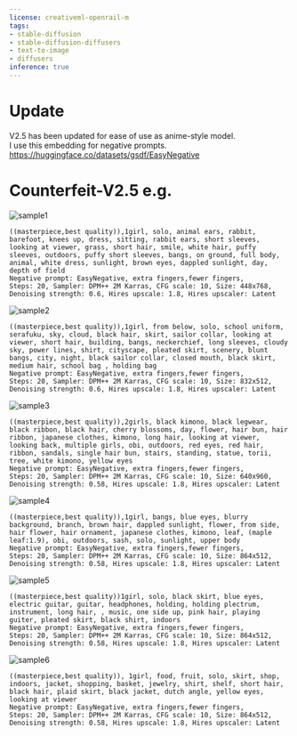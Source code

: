 ```yaml
---
license: creativeml-openrail-m
tags:
- stable-diffusion
- stable-diffusion-diffusers
- text-to-image
- diffusers
inference: true
---
```

# Update
V2.5 has been updated for ease of use as anime-style model.  
I use this embedding for negative prompts.  
https://huggingface.co/datasets/gsdf/EasyNegative  

# Counterfeit-V2.5 e.g. 
![sample1](https://huggingface.co/gsdf/Counterfeit-V2.5/resolve/main/V2.5_sample/sample01.png)
```
((masterpiece,best quality)),1girl, solo, animal ears, rabbit, barefoot, knees up, dress, sitting, rabbit ears, short sleeves, looking at viewer, grass, short hair, smile, white hair, puffy sleeves, outdoors, puffy short sleeves, bangs, on ground, full body, animal, white dress, sunlight, brown eyes, dappled sunlight, day, depth of field  
Negative prompt: EasyNegative, extra fingers,fewer fingers,  
Steps: 20, Sampler: DPM++ 2M Karras, CFG scale: 10, Size: 448x768, Denoising strength: 0.6, Hires upscale: 1.8, Hires upscaler: Latent
```

![sample2](https://huggingface.co/gsdf/Counterfeit-V2.5/resolve/main/V2.5_sample/sample02.png)
```
((masterpiece,best quality)),1girl, from below, solo, school uniform, serafuku, sky, cloud, black hair, skirt, sailor collar, looking at viewer, short hair, building, bangs, neckerchief, long sleeves, cloudy sky, power lines, shirt, cityscape, pleated skirt, scenery, blunt bangs, city, night, black sailor collar, closed mouth, black skirt, medium hair, school bag , holding bag  
Negative prompt: EasyNegative, extra fingers,fewer fingers,  
Steps: 20, Sampler: DPM++ 2M Karras, CFG scale: 10, Size: 832x512, Denoising strength: 0.6, Hires upscale: 1.8, Hires upscaler: Latent
```

![sample3](https://huggingface.co/gsdf/Counterfeit-V2.5/resolve/main/V2.5_sample/sample03.png)
```
((masterpiece,best quality)),2girls, black kimono, black legwear, black ribbon, black hair, cherry blossoms, day, flower, hair bun, hair ribbon, japanese clothes, kimono, long hair, looking at viewer, looking back, multiple girls, obi, outdoors, red eyes, red hair, ribbon, sandals, single hair bun, stairs, standing, statue, torii, tree, white kimono, yellow eyes   
Negative prompt: EasyNegative, extra fingers,fewer fingers,  
Steps: 20, Sampler: DPM++ 2M Karras, CFG scale: 10, Size: 640x960, Denoising strength: 0.58, Hires upscale: 1.8, Hires upscaler: Latent
```
  
![sample4](https://huggingface.co/gsdf/Counterfeit-V2.5/resolve/main/V2.5_sample/sample04.png)
```
((masterpiece,best quality)),1girl, bangs, blue eyes, blurry background, branch, brown hair, dappled sunlight, flower, from side, hair flower, hair ornament, japanese clothes, kimono, leaf, (maple leaf:1.9), obi, outdoors, sash, solo, sunlight, upper body   
Negative prompt: EasyNegative, extra fingers,fewer fingers,  
Steps: 20, Sampler: DPM++ 2M Karras, CFG scale: 10, Size: 864x512, Denoising strength: 0.58, Hires upscale: 1.8, Hires upscaler: Latent
```
  
![sample5](https://huggingface.co/gsdf/Counterfeit-V2.5/resolve/main/V2.5_sample/sample05.png)
```
((masterpiece,best quality))1girl, solo, black skirt, blue eyes, electric guitar, guitar, headphones, holding, holding plectrum, instrument, long hair, , music, one side up, pink hair, playing guiter, pleated skirt, black shirt, indoors   
Negative prompt: EasyNegative, extra fingers,fewer fingers,  
Steps: 20, Sampler: DPM++ 2M Karras, CFG scale: 10, Size: 864x512, Denoising strength: 0.58, Hires upscale: 1.8, Hires upscaler: Latent
```
  
![sample6](https://huggingface.co/gsdf/Counterfeit-V2.5/resolve/main/V2.5_sample/sample06.png)
```
((masterpiece,best quality)), 1girl, food, fruit, solo, skirt, shop, indoors, jacket, shopping, basket, jewelry, shirt, shelf, short hair, black hair, plaid skirt, black jacket, dutch angle, yellow eyes, looking at viewer   
Negative prompt: EasyNegative, extra fingers,fewer fingers,  
Steps: 20, Sampler: DPM++ 2M Karras, CFG scale: 10, Size: 864x512, Denoising strength: 0.58, Hires upscale: 1.8, Hires upscaler: Latent
```
  












